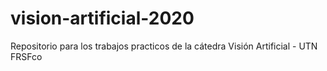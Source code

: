 # vision-artificial-2020
Repositorio para los trabajos practicos de la cátedra Visión Artificial - UTN FRSFco
